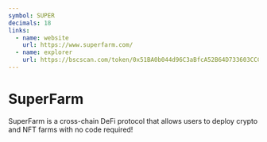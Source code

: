 ```yaml
---
symbol: SUPER
decimals: 18
links:
  - name: website
    url: https://www.superfarm.com/
  - name: explorer
    url: https://bscscan.com/token/0x51BA0b044d96C3aBfcA52B64D733603CCC4F0d4D
---
```


# SuperFarm

SuperFarm is a cross-chain DeFi protocol that allows users to deploy crypto and NFT farms with no code required!
